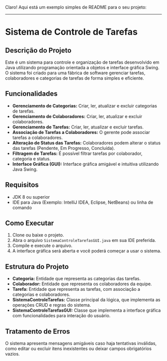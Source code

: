 Claro! Aqui está um exemplo simples de README para o seu projeto:

---

# Sistema de Controle de Tarefas

## Descrição do Projeto

Este é um sistema para controle e organização de tarefas desenvolvido em Java utilizando programação orientada a objetos e interface gráfica Swing.
O sistema foi criado para uma fábrica de software gerenciar tarefas, colaboradores e categorias de tarefas de forma simples e eficiente.

## Funcionalidades

* **Gerenciamento de Categorias:** Criar, ler, atualizar e excluir categorias de tarefas.
* **Gerenciamento de Colaboradores:** Criar, ler, atualizar e excluir colaboradores.
* **Gerenciamento de Tarefas:** Criar, ler, atualizar e excluir tarefas.
* **Associação de Tarefas a Colaboradores:** O gerente pode associar tarefas a colaboradores.
* **Alteração de Status das Tarefas:** Colaboradores podem alterar o status das tarefas (Pendente, Em Progresso, Concluída).
* **Filtragem de Tarefas:** É possível filtrar tarefas por colaborador, categoria e status.
* **Interface Gráfica (GUI):** Interface gráfica amigável e intuitiva utilizando Java Swing.

## Requisitos

* JDK 8 ou superior
* IDE para Java (Exemplo: IntelliJ IDEA, Eclipse, NetBeans) ou linha de comando

## Como Executar

1. Clone ou baixe o projeto.
2. Abra o arquivo `SistemaControleTarefasGUI.java` em sua IDE preferida.
3. Compile e execute o arquivo.
4. A interface gráfica será aberta e você poderá começar a usar o sistema.

## Estrutura do Projeto

* **Categoria:** Entidade que representa as categorias das tarefas.
* **Colaborador:** Entidade que representa os colaboradores da equipe.
* **Tarefa:** Entidade que representa as tarefas, com associação a categorias e colaboradores.
* **SistemaControleTarefas:** Classe principal da lógica, que implementa as operações CRUD e regras do sistema.
* **SistemaControleTarefasGUI:** Classe que implementa a interface gráfica com funcionalidades para interação do usuário.

## Tratamento de Erros

O sistema apresenta mensagens amigáveis caso haja tentativas inválidas, como editar ou excluir itens inexistentes ou deixar campos obrigatórios vazios.



